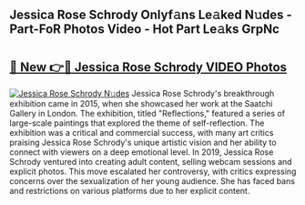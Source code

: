 ## Jessica Rose Schrody Onlyf𝚊ns Le𝚊ked N𝚞des - Part-FoR Photos Video - Hot Part Le𝚊ks GrpNc

# <h2><a href="http://ac40938.deff.icu/?id=Jessica+Rose+Schrody">🔗 New 👉🔴 Jessica Rose Schrody VIDEO Photos</a></h2>

[![Jessica Rose Schrody N𝚞des](https://i.imgur.com/rIISA9y.gif)](http://ac40938.deff.icu/?id=Jessica+Rose+Schrody)
Jessica Rose Schrody's breakthrough exhibition came in 2015, when she showcased her work at the Saatchi Gallery in London. The exhibition, titled "Reflections," featured a series of large-scale paintings that explored the theme of self-reflection. The exhibition was a critical and commercial success, with many art critics praising Jessica Rose Schrody's unique artistic vision and her ability to connect with viewers on a deep emotional level. In 2019, Jessica Rose Schrody ventured into creating adult content, selling webcam sessions and explicit photos. This move escalated her controversy, with critics expressing concerns over the sexualization of her young audience. She has faced bans and restrictions on various platforms due to her explicit content.
